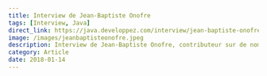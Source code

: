 ```yaml
---
title: Interview de Jean-Baptiste Onofre
tags: [Interview, Java]
direct_link: https://java.developpez.com/interview/jean-baptiste-onofre/
image: /images/jeanbaptisteonofre.jpeg
description: Interview de Jean-Baptiste Onofre, contributeur sur de nombreux projets de la fondation Apache.
category: Article
date: 2018-01-14
---
```

